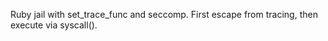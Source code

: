 Ruby jail with set\_trace\_func and seccomp. First escape from tracing, then execute via syscall().
